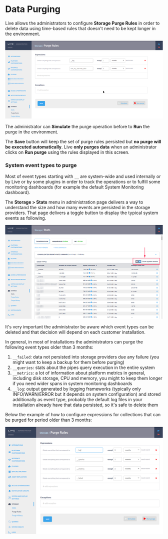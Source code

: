 # Data Purging

Live allows the administrators to configure **Storage Purge Rules** in order to delete data using time-based rules that doesn't need to be kept longer in the environment.

![Storage > Purge Rules enables the data purging for any event type in a time-based manner](<../.gitbook/assets/image (148).png>)

The administrator can **Simulate** the purge operation before to **Run** the purge in the environment.&#x20;

The **Save** button will keep the set of purge rules persisted but **no purge will be executed automatically**. Live **only purges data** when an administrator clicks on **Run purge** using the rules displayed in this screen.&#x20;

### System event types to purge

Most of event types starting with  `__` are system-wide and used internally or by Live or by some plugins in order to track the operations or to fulfill some monitoring dashboards (for example the default System Monitoring dashboard).

The **Storage > Stats** menu in administration page delivers a way to understand the size and how many events are persisted in the storage providers. That page delivers a toggle button to display the typical system events as following.

![Toggle to display system event types in Storage > Stats page](<../.gitbook/assets/image (2).png>)

It's very important the administrator be aware which event types can be deleted and that decision will depend on each customer installation.

In general, in most of installations the administrators can purge the following event types older than 3 months:

1. `__failed`: data not persisted into storage providers due any failure (you might want to keep a backup for them before purging)
2. `__queries`: stats about the pipes query execution in the entire system
3. `__metrics`: a lot of information about platform metrics in general, including disk storage, CPU and memory, you might to keep them longer if you need wider spans in system monitoring dashboards
4. `__log`: output generated by logging frameworks (typically only INFO/WARN/ERROR but it depends on system configuration) and stored additionally as event type, probably the default log files in your installation already have that data persisted, so it's safe to delete them

Below the example of how to configure expressions for collections that can be purged for period older than 3 months:

![Purge rules for internal collections](<../.gitbook/assets/image (50).png>)
